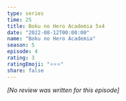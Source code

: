 ```yaml
---
type: series
time: 25
title: Boku no Hero Academia 5x4
date: "2022-08-12T00:00:00"
name: "Boku no Hero Academia"
season: 5
episode: 4
rating: 3
ratingEmoji: "⭐️⭐️⭐️"
share: false
---
```


*[No review was written for this episode]*